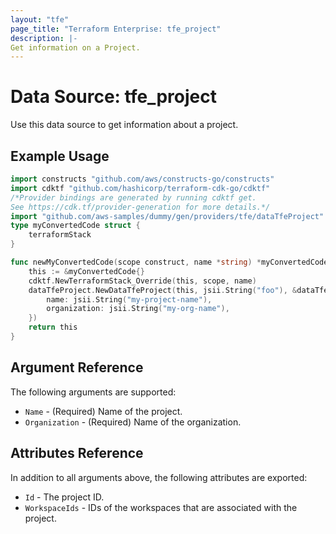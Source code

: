 ```yaml
---
layout: "tfe"
page_title: "Terraform Enterprise: tfe_project"
description: |-
Get information on a Project.
---
```


# Data Source: tfe_project

Use this data source to get information about a project.

## Example Usage

```go
import constructs "github.com/aws/constructs-go/constructs"
import cdktf "github.com/hashicorp/terraform-cdk-go/cdktf"
/*Provider bindings are generated by running cdktf get.
See https://cdk.tf/provider-generation for more details.*/
import "github.com/aws-samples/dummy/gen/providers/tfe/dataTfeProject"
type myConvertedCode struct {
	terraformStack
}

func newMyConvertedCode(scope construct, name *string) *myConvertedCode {
	this := &myConvertedCode{}
	cdktf.NewTerraformStack_Override(this, scope, name)
	dataTfeProject.NewDataTfeProject(this, jsii.String("foo"), &dataTfeProjectConfig{
		name: jsii.String("my-project-name"),
		organization: jsii.String("my-org-name"),
	})
	return this
}
```

## Argument Reference

The following arguments are supported:
* `Name` - (Required) Name of the project.
* `Organization` - (Required) Name of the organization.


## Attributes Reference

In addition to all arguments above, the following attributes are exported:

* `Id` - The project ID.
* `WorkspaceIds` - IDs of the workspaces that are associated with the project.
<!-- cache-key: cdktf-0.17.0-pre.15 input-6d3f57f584544e1199917337f5f8954b7b7709d2cb911131273294430f81b2f2 -->